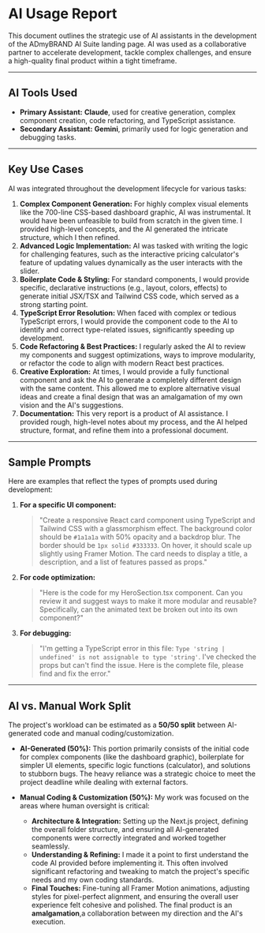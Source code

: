 

#  AI Usage Report

This document outlines the strategic use of AI assistants in the development of the ADmyBRAND AI Suite landing page. AI was used as a collaborative partner to accelerate development, tackle complex challenges, and ensure a high-quality final product within a tight timeframe.

---

## AI Tools Used

* **Primary Assistant:** **Claude**, used for creative generation, complex component creation, code refactoring, and TypeScript assistance.
* **Secondary Assistant:** **Gemini**, primarily used for logic generation and debugging tasks.

---

## Key Use Cases

AI was integrated throughout the development lifecycle for various tasks:

1.  **Complex Component Generation:** For highly complex visual elements like the 700-line CSS-based dashboard graphic, AI was instrumental. It would have been unfeasible to build from scratch in the given time. I provided high-level concepts, and the AI generated the intricate structure, which I then refined.
2.  **Advanced Logic Implementation:** AI was tasked with writing the logic for challenging features, such as the interactive pricing calculator's feature of updating values dynamically as the user interacts with the slider.
3.  **Boilerplate Code & Styling:** For standard components, I would provide specific, declarative instructions (e.g., layout, colors, effects) to generate initial JSX/TSX and Tailwind CSS code, which served as a strong starting point.
4.  **TypeScript Error Resolution:** When faced with complex or tedious TypeScript errors, I would provide the component code to the AI to identify and correct type-related issues, significantly speeding up development.
5.  **Code Refactoring & Best Practices:** I regularly asked the AI to review my components and suggest optimizations, ways to improve modularity, or refactor the code to align with modern React best practices.
6.  **Creative Exploration:** At times, I would provide a fully functional component and ask the AI to generate a completely different design with the same content. This allowed me to explore alternative visual ideas and create a final design that was an amalgamation of my own vision and the AI's suggestions.
7.  **Documentation:** This very report is a product of AI assistance. I provided rough, high-level notes about my process, and the AI helped structure, format, and refine them into a professional document.

---

## Sample Prompts

Here are examples that reflect the types of prompts used during development:

1.  **For a specific UI component:**
    > "Create a responsive React card component using TypeScript and Tailwind CSS with a glassmorphism effect. The background color should be `#1a1a1a` with 50% opacity and a backdrop blur. The border should be `1px solid #333333`. On hover, it should scale up slightly using Framer Motion. The card needs to display a title, a description, and a list of features passed as props."

2.  **For code optimization:**
    > "Here is the code for my HeroSection.tsx component. Can you review it and suggest ways to make it more modular and reusable? Specifically, can the animated text be broken out into its own component?"

3.  **For debugging:**
    > "I'm getting a TypeScript error in this file: `Type 'string | undefined' is not assignable to type 'string'`. I've checked the props but can't find the issue. Here is the complete file, please find and fix the error."

---

## AI vs. Manual Work Split

The project's workload can be estimated as a **50/50 split** between AI-generated code and manual coding/customization.

* **AI-Generated (50%):** This portion primarily consists of the initial code for complex components (like the dashboard graphic), boilerplate for simpler UI elements, specific logic functions (calculator), and solutions to stubborn bugs. The heavy reliance was a strategic choice to meet the project deadline while dealing with external factors.

* **Manual Coding & Customization (50%):** My work was focused on the areas where human oversight is critical:
    * **Architecture & Integration:** Setting up the Next.js project, defining the overall folder structure, and ensuring all AI-generated components were correctly integrated and worked together seamlessly.
    * **Understanding & Refining:** I made it a point to first understand the code AI provided before implementing it. This often involved significant refactoring and tweaking to match the project's specific needs and my own coding standards.
    * **Final Touches:** Fine-tuning all Framer Motion animations, adjusting styles for pixel-perfect alignment, and ensuring the overall user experience felt cohesive and polished. The final product is an **amalgamation**,a collaboration between my direction and the AI's execution.